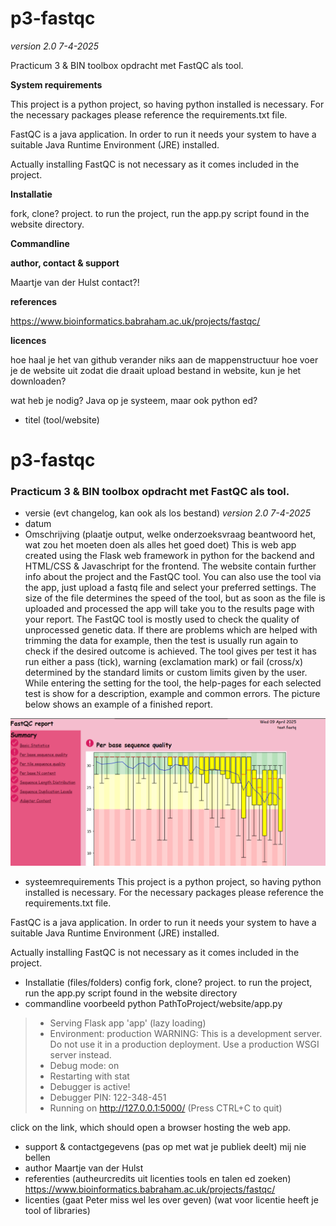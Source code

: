 # p3-fastqc
*version 2.0 7-4-2025*
 
Practicum 3 &amp; BIN toolbox opdracht met FastQC als tool.

**System requirements**

This project is a python project, so having python installed is necessary. For the necessary 
packages please reference the requirements.txt file.

FastQC is a java application. In order to run it needs your system to have a suitable
Java Runtime Environment (JRE) installed.

Actually installing FastQC is not necessary as it comes included in the project. 




**Installatie**

fork, clone? project. to run the project, run the app.py script found in the website directory. 

**Commandline**



**author, contact & support**

Maartje van der Hulst contact?!

**references**

https://www.bioinformatics.babraham.ac.uk/projects/fastqc/

**licences**





hoe haal je het van github
verander niks aan de mappenstructuur
hoe voer je de website uit zodat die draait
upload bestand in website, kun je het downloaden?

wat heb je nodig? Java op je systeem, maar ook python ed?



- titel (tool/website)
# p3-fastqc
### Practicum 3 &amp; BIN toolbox opdracht met FastQC als tool.

- versie (evt changelog, kan ook als los bestand)
*version 2.0 7-4-2025*
- datum
- Omschrijving (plaatje output, welke onderzoeksvraag beantwoord het, wat zou het moeten doen als alles het goed doet)
This is web app created using the Flask web framework in python for the backend and HTML/CSS & 
  Javaschript for the frontend. The website contain further info about the project and the 
  FastQC tool. You can also use the tool via the app, just upload a fastq file and select your 
  preferred settings. The size of the file determines the speed of the tool, but as soon as the 
  file is uploaded and processed the app will take you to the results page with your report. The 
  FastQC tool is mostly used to check the quality of unprocessed genetic data. If there are 
  problems which are helped with trimming the data for example, then the test is usually run 
  again to check if the desired outcome is achieved. The tool gives per test it has run either a 
  pass (tick), warning (exclamation mark) or fail (cross/x) determined by the standard limits or 
  custom limits given by the user. While entering the setting for the tool, the help-pages for 
  each selected test is show for a description, example and common errors. The picture below 
  shows an example of a finished report. 

![img.png](website/static/images/Example_report.png)


- systeemrequirements
This project is a python project, so having python installed is necessary. For the necessary 
packages please reference the requirements.txt file.

FastQC is a java application. In order to run it needs your system to have a suitable
Java Runtime Environment (JRE) installed.

Actually installing FastQC is not necessary as it comes included in the project. 
- Installatie (files/folders) config
fork, clone? project. to run the project, run the app.py script found in the website directory
- commandline voorbeeld
python PathToProject/website/app.py
> * Serving Flask app 'app' (lazy loading)
> * Environment: production
   WARNING: This is a development server. Do not use it in a production deployment.
   Use a production WSGI server instead.
> * Debug mode: on
> * Restarting with stat
> * Debugger is active!
> * Debugger PIN: 122-348-451
> * Running on http://127.0.0.1:5000/ (Press CTRL+C to quit)

click on the link, which should open a browser hosting the web app.

- support & contactgegevens (pas op met wat je publiek deelt)
mij nie bellen
- author
Maartje van der Hulst
- referenties (autheurcredits uit licenties tools en talen ed zoeken)
https://www.bioinformatics.babraham.ac.uk/projects/fastqc/
- licenties (gaat Peter miss wel les over geven) (wat voor licentie heeft je tool of libraries)













